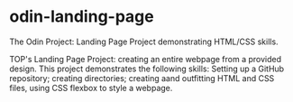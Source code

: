 # odin-landing-page
The Odin Project: Landing Page Project demonstrating HTML/CSS skills. 

TOP's Landing Page Project: creating an entire webpage from a provided design. This project demonstrates the following skills: Setting up a GitHub repository; creating directories; creating aand outfitting HTML and CSS files, using CSS flexbox to style a webpage. 